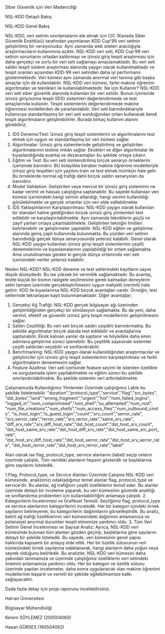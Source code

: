 Siber Güvenlik için Veri Madenciliği

NSL-KDD Detaylı Bakış

NSL-KDD Genel Bakış

NSL-KDD, veri setinin sınırlamalarını ele almak için CIC (Kanada Siber Güvenlik Enstitüsü)
tarafından yayımlanan KDD Cup'99 veri setinin geliştirilmiş bir versiyonudur.
Aynı zamanda web siteleri aracılığıyla araştırmacıların kullanımına açıktır.
NSL-KDD veri seti, KDD Cup'99 veri setinin sorunlarını ortadan kaldırmayı ve izinsiz giriş
tespit araştırması için daha gerçekçi ve zorlu bir veri seti sağlamayı amaçlamaktadır.
Bu veri seti saldırı tespit sistemi araştırması alanında yaygın olarak kullanılmaktadır ve tespit
oranları açısından KDD-99 veri setinden daha iyi performans göstermektedir. Veri kümesi
aynı zamanda anormal veri tanıma gibi başka amaçlar için de kullanılabilir. NSL-KDD veri
kümesi, farklı makine öğrenimi algoritmaları ve teknikleri ile kullanılabilmektedir.
Ne için Kullanılır?
NSL-KDD veri seti siber güvenlik alanında kullanılan bir veri setidir. Bunun içerisinde
izinsiz giriş/sızma tespit (IDS) sistemleri değerlendirmede ve test amaçlarında kullanılır.
Tespit sistemlerini değerlendirmede makine öğrenmesi modellerden de yararlanılabilir.
Veri seti barındırdıklarıyla kullanıcıya standartlaşmış bir veri seti sunduğundan onları
kullanarak kendi tespit algoritmaların geliştirebilirler.
Burada birkaç kullanım alanını görebiliriz;
1. IDS Deneme/Test:
İzinsiz giriş tespit sistemlerini ve algoritmalarını test etmek için uygun ve standartlaşmış bir
veri kümesi sağlar.
2. Algoritmalar:
İzinsiz giriş sistemlerinde geliştirilmiş ve geliştirilen algoritmalarının testine imkân sağlar.
Eksikleri ve diğer algoritmalar ile kıyaslandığında avantaj ve dezavantajları bu şekilde ortaya
çıkarır.
3. Eğitim ve Test:
Bu veri seti isimlendirilmiş birçok senaryo örneklerini içerisinde barındırır. BU kolaylıkla
beraber makine öğrenme modelleriyle izinsiz giriş tespitleri için yazılımı train ve test etmek
mümkün hale gelir. Bu örneklerde normal ağ trafiği dahil birçok saldırı senaryoları da
barındırır.
4. Model Validation:
Geliştirilen veya mevcut bir izinsiz giriş sisteminin ne kadar verimli ve hassas çalıştığına
saptanabilir. Bu sayede kullanılan veri kümesi içerisindeki hangi verinin atlandığı, hangi
verinin kullanıldığı görülebilmekte ve gerçek ortamlar için veri elde edilebilmekte
5. IDS Yaklaşımlarının Karşılaştırılması:
NSL-KDD yaygın olarak kullanılan bir standart haline geldiğinden birçok izinsiz giriş
yöntemleri test edilebilir ve karşılaştırılabilmekte. Aynı zamanda tekniklerin güçlü ve zayıf
yanları ortaya çıkartılabilmekte. Geliştirilen tekniğin limitleri belirlenebilir ve geliştirmeler
yapılabilir. NSL-KDD eğitim ve geliştirme alanında geniş çaplı kullanımda bulunmakta. Bu
yüzden veri setinin barındırdığı gerçek dünya senaryosunda yetersiz kalabilir.
Genel olarak NSL-KDD yaygın kullanılan izinsiz girişi tespit sistemlerinin çeşitli
denemelerinin ve kıyaslamalarının yapılabildiği bir ortam sağlamakta.
Ama unutulmaması gerekir ki gerçek dünya ortamında veri seti içerisindeki veriler yetersiz
kalabilir.


Neden NSL-KDD?
NSL-KDD deneme ve test setlerindeki kayıtların sayısı düşük düzeydedir.
Bu ise yüksek bir verimlilik sağlamaktadır. Bu avantaj, testte küçük bir kısmın rastgele
seçilmesine gerek kalmadan deneylerin setin tamamı üzerinde gerçekleştirilmesini uygun
maliyetli (verimli) hale getirir. KDD ile kıyaslanırsa NSL-KDD birçok avantajları vardır.
Örneğin, test setlerinde tekrarlayan kayıt bulunmamaktadır.
Diğer avantajlar;
1. Gerçekçi Ağ Trafiği:
NSL-KDD gerçek bilgisayar ağı üzerinden geliştirildiğinden gerçekçi bir simülasyon
sağlamakta. Bu da yeni, daha verimli, efektif ve güvenilir izinsiz giriş tespit modellerinin
geliştirilmesini sağlar.
2. Saldırı Çeşitliliği:
Bu veri seti birçok saldırı çeşidini barındırmakta. Bu şekilde algoritmalar birçok alanda test
edilebilir ve avantajlarına saptanabilir. Eksik kalınan yanlar da saptanır ve böylelikle daha
emin adımlara geliştirme süreci işlenebilir. Bu çeşitlilik sayesinde sistemler çeşitli saldırıları
seçebilir ve sınıflandırabilir.
3. Benchmarking:
NSL-KDD yaygın olarak kullanıldığından araştırmacılar ve geliştiriciler için izinsiz giriş
tespit sistemlerinin karşılaştırılması ve farklı algoritmaların denenmesini sağlar.
4. Feature Azaltma:
Veri seti içerisinde feature seçimi ile istenilen özellikte ve sorgulamada işlem yapılabilmekte
ve eğitim süreci bu şekilde sınırlandırılabilmekte. Bu şekilde sistemin veri arttırılabilmekte.



Çalışmamızda Kullandığımız Yöntemler
Üzerinde çalıştığımız Lable bu şekilde listelenebilir.
"duration","protocol_type","service","flag","src_bytes",
"dst_bytes","land","wrong_fragment","urgent","hot","num_failed_logins",
"logged_in","num_compromised","root_shell","su_attempted","num_root",
"num_file_creations","num_shells","num_access_files","num_outbound_cmds",
"is_host_login","is_guest_login","count","srv_count","serror_rate",
"srv_serror_rate","rerror_rate","srv_rerror_rate","same_srv_rate",
"diff_srv_rate","srv_diff_host_rate","dst_host_count","dst_host_srv_count",
"dst_host_same_srv_rate","dst_host_diff_srv_rate","dst_host_same_src_port_rate",
"dst_host_srv_diff_host_rate","dst_host_serror_rate","dst_host_srv_serror_rate",
"dst_host_rerror_rate","dst_host_srv_rerror_rate","label"

Alan olarak ise flag, protocol_type, service alanlarını (label) seçip onların üzerinde çalıştık,
Tüm verideki alanların hepsini gösterdik ve başlıklarına göre sayılarını listeledik.


1.Flag, Protocol_type, ve Service Alanları Üzerinde Çalışma
NSL-KDD veri kümesinde, analizimizi odakladığımız temel alanlar flag, protocol_type ve
service'dir. Bu alanlar, ağ trafiğinin çeşitli özelliklerini temsil eder. Bu alanlar üzerinde
detaylı bir inceleme yaparak, bu veri kümesinin güvenlik analitiği ve sınıflandırma
problemleri için kullanılabilirliğini anlamaya çalıştık.
2. Kategorilerin İncelenmesi ve Grafiksel Temsili:
Seçtiğimiz flag, protocol_type ve service alanlarının kategorilerini inceledik. Her bir kategori
içindeki örnek sayılarını belirleyerek, bu kategorilerin dağılımlarını görselleştirdik. Bu analiz,
belirli ağ trafiği özelliklerinin veri kümesindeki dağılımını anlamamıza ve potansiyel anormal
durumları tespit etmemize yardımcı oldu.
3. Tüm Veri Setinin Genel İncelenmesi ve Sayısal Analiz:
Ayrıca, NSL-KDD veri kümesinde bulunan tüm alanları gözden geçirip, başlıklarına göre
sayılarını detaylı bir şekilde listeledik. Bu sayede, veri kümesinin genel yapısı hakkında
kapsamlı bir anlayış elde ettik. Her bir özellik sütununun veri kümesindeki örnek sayılarına
odaklanarak, hangi alanların daha yoğun veya seyrek olduğunu belirledik.
Bu analizler, NSL-KDD veri kümesini daha yakından tanımamıza ve üzerinde çalıştığımız
özelliklerin veri setindeki önemini anlamamıza yardımcı oldu. Her bir kategori ve özellik
sütunu üzerinde yapılan incelemeler, daha sonra uygulanacak olan makine öğrenimi
modellerinin başarılı ve verimli bir şekilde eğitebilmemize katkı sağlayacaktır.


Dada fazla detay için proje raporunu incelebilirsiniz.

Harran Üniversitesi

Bilgisayar Mühendisliği

Kerem SÖYLEMEZ (200504060)

Hasan GÜRSES (180504082)
